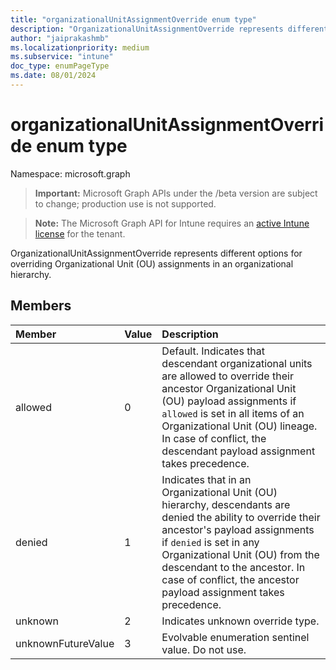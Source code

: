 ```yaml
---
title: "organizationalUnitAssignmentOverride enum type"
description: "OrganizationalUnitAssignmentOverride represents different options for overriding Organizational Unit (OU) assignments in an organizational hierarchy."
author: "jaiprakashmb"
ms.localizationpriority: medium
ms.subservice: "intune"
doc_type: enumPageType
ms.date: 08/01/2024
---
```


# organizationalUnitAssignmentOverride enum type

Namespace: microsoft.graph

> **Important:** Microsoft Graph APIs under the /beta version are subject to change; production use is not supported.

> **Note:** The Microsoft Graph API for Intune requires an [active Intune license](https://go.microsoft.com/fwlink/?linkid=839381) for the tenant.

OrganizationalUnitAssignmentOverride represents different options for overriding Organizational Unit (OU) assignments in an organizational hierarchy.

## Members
|Member|Value|Description|
|:---|:---|:---|
|allowed|0|Default. Indicates that descendant organizational units are allowed to override their ancestor Organizational Unit (OU) payload assignments if `allowed` is set in all items of an Organizational Unit (OU) lineage. In case of conflict, the descendant payload assignment takes precedence.|
|denied|1|Indicates that in an Organizational Unit (OU) hierarchy, descendants are denied the ability to override their ancestor's payload assignments if `denied` is set in any Organizational Unit (OU) from the descendant to the ancestor. In case of conflict, the ancestor payload assignment takes precedence.|
|unknown|2|Indicates unknown override type.|
|unknownFutureValue|3|Evolvable enumeration sentinel value. Do not use.|
